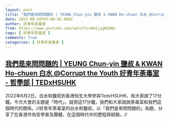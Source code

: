 ```yaml
---
layout: post
title: "我們是來問問題的 | YEUNG Chun-yin 鹽叔 & KWAN Ho-chuen 白水 @Corrupt the Youth 好青年荼毒室 - 哲學部 | TEDxHSUHK"
date: 2022-08-28T05:00:02.000Z
author: 好青年荼毒室
from: https://www.youtube.com/watch?v=0mIjygW20Ws
tags: [ 好青年荼毒室 ]
comments: True
categories: [ 好青年荼毒室 ]
---
```

<!--1661662802000-->
[我們是來問問題的 | YEUNG Chun-yin 鹽叔 & KWAN Ho-chuen 白水 @Corrupt the Youth 好青年荼毒室 - 哲學部 | TEDxHSUHK](https://www.youtube.com/watch?v=0mIjygW20Ws)
------

<div>
2022年6月2日，白水和鹽叔到香港恒生大學參與TedxHSUHK，和大家說了17分鐘。今次大會的主題是「時代」，就用這17分鐘，我們和大家說說荼毒室和我們這個時代的關係。//好青年荼毒室的白水和鹽叔，以「我們是來問問題的」為題，分享了在香港作為哲學普及團體，在這個時代中的歷程與經驗。//
</div>
